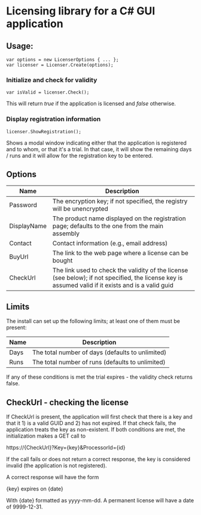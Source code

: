 # Licensing library for a C# GUI application

## Usage:

    var options = new LicenserOptions { ... };
    var licenser = Licenser.Create(options);

### Initialize and check for validity

    var isValid = licenser.Check();

This will return *true* if the application is licensed and *false* otherwise.

### Display registration information

    licenser.ShowRegistration();

Shows a modal window indicating either that the application is registered and to whom, or that it's a trial. In that case, it will show the remaining days / runs
and it will allow for the registration key to be entered.

## Options

Name        | Description
----------- | -----------
Password    | The encryption key; if not specified, the registry will be unencrypted
DisplayName | The product name displayed on the registration page; defaults to the one from the main assembly
Contact     | Contact information (e.g., email address)
BuyUrl      | The link to the web page where a license can be bought
CheckUrl    | The link used to check the validity of the license (see below); if not specified, the license key is assumed valid if it exists and is a valid guid

## Limits

The install can set up the following limits; at least one of them must be present:

Name   | Description
------ | -----------
Days   | The total number of days (defaults to unlimited)
Runs   | The total number of runs (defaults to unlimited)

If any of these conditions is met the trial expires - the validity check returns false.

## CheckUrl - checking the license

If CheckUrl is present, the application will first check that there is a key and that it 1) is a valid GUID and 2) has not expired. If that check fails,
the application treats the key as non-existent. If both conditions are met, the initialization makes a GET call to

https://{CheckUrl}?Key={key}&ProcessorId={id} 

If the call fails or does not return a correct response, the key is considered invalid (the application is not registered).

A correct response will have the form

{key} expires on {date}

With {date} formatted as yyyy-mm-dd. A permanent license will have a date of 9999-12-31.
